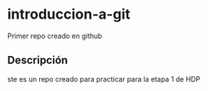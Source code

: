 # introduccion-a-git
Primer repo creado en github

## Descripción
ste es un repo creado para practicar para la etapa 1 de HDP
